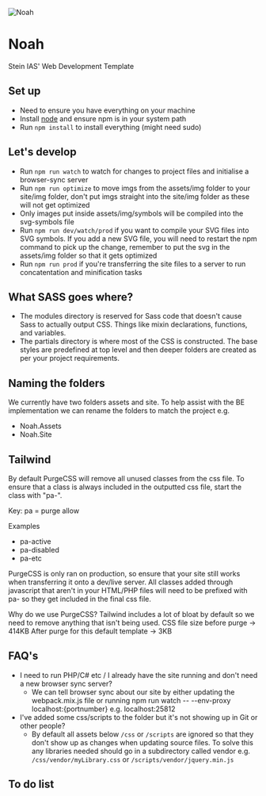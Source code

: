 ![Noah](https://s4.postimg.org/7xnyqg9m5/Noahs-_Ark.jpg)

# Noah

Stein IAS' Web Development Template

## Set up

-   Need to ensure you have everything on your machine
-   Install [node](https://nodejs.org/download/) and ensure npm is in your system path
-   Run `npm install` to install everything (might need sudo)

## Let's develop

-   Run `npm run watch` to watch for changes to project files and initialise a browser-sync server
-   Run `npm run optimize` to move imgs from the assets/img folder to your site/img folder, don't put imgs straight into the site/img folder as these will not get optimized
-   Only images put inside assets/img/symbols will be compiled into the svg-symbols file
-   Run `npm run dev/watch/prod` if you want to compile your SVG files into SVG symbols. If you add a new SVG file, you will need to restart the npm command to pick up the change, remember to put the svg in the assets/img folder so that it gets optimized
-   Run `npm run prod` if you're transferring the site files to a server to run concatentation and minification tasks

## What SASS goes where?

-   The modules directory is reserved for Sass code that doesn't cause Sass to actually output CSS. Things like mixin declarations, functions, and variables.
-   The partials directory is where most of the CSS is constructed. The base styles are predefined at top level and then deeper folders are created as per your project requirements.

## Naming the folders

We currently have two folders assets and site.
To help assist with the BE implementation we can rename the folders to match the project e.g.

-   Noah.Assets
-   Noah.Site

## Tailwind

By default PurgeCSS will remove all unused classes from the css file. To ensure that a class is always included in the outputted css file, start the class with "pa-".

Key: pa = purge allow

Examples

-   pa-active
-   pa-disabled
-   pa-etc

PurgeCSS is only ran on production, so ensure that your site still works when transferring it onto a dev/live server. All classes added through javascript that aren't in your HTML/PHP files will need to be prefixed with pa- so they get included in the final css file.

Why do we use PurgeCSS?
Tailwind includes a lot of bloat by default so we need to remove anything that isn't being used.
CSS file size before purge -> 414KB
After purge for this default template -> 3KB

## FAQ's

-   I need to run PHP/C# etc / I already have the site running and don't need a new browser sync server?
    -   We can tell browser sync about our site by either updating the webpack.mix.js file or running npm run watch -- --env-proxy localhost:{portnumber} e.g. localhost:25812
-   I've added some css/scripts to the folder but it's not showing up in Git or other people?
    -   By default all assets below `/css` or `/scripts` are ignored so that they don't show up as changes when updating source files. To solve this any libraries needed should go in a subdirectory called vendor e.g. `/css/vendor/myLibrary.css` or `/scripts/vendor/jquery.min.js`

## To do list
